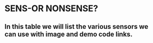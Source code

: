 # SENS-OR NONSENSE?

## In this table we will list the various sensors we can use with image and demo code links.
